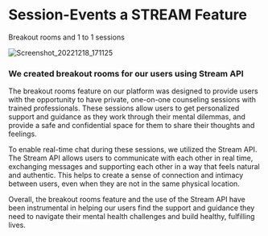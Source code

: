 # Session-Events a STREAM Feature

Breakout rooms and 1 to 1 sessions

![Screenshot_20221218_171125](https://user-images.githubusercontent.com/95926324/208346027-80738d9d-459d-428f-8f19-56bd9f2a785c.png)


<h3> We created breakout rooms for our users using Stream API </h3>


The breakout rooms feature on our platform was designed to provide users with the opportunity to have private, one-on-one counseling sessions with trained professionals. These sessions allow users to get personalized support and guidance as they work through their mental dilemmas, and provide a safe and confidential space for them to share their thoughts and feelings.

To enable real-time chat during these sessions, we utilized the Stream API. The Stream API allows users to communicate with each other in real time, exchanging messages and supporting each other in a way that feels natural and authentic. This helps to create a sense of connection and intimacy between users, even when they are not in the same physical location.

Overall, the breakout rooms feature and the use of the Stream API have been instrumental in helping our users find the support and guidance they need to navigate their mental health challenges and build healthy, fulfilling lives.
